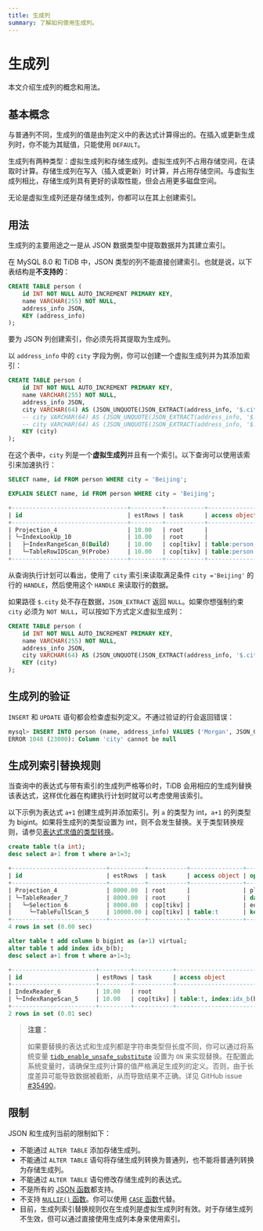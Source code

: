 ```yaml
---
title: 生成列
summary: 了解如何使用生成列。
---
```


# 生成列

本文介绍生成列的概念和用法。

## 基本概念

与普通列不同，生成列的值是由列定义中的表达式计算得出的。在插入或更新生成列时，你不能为其赋值，只能使用 `DEFAULT`。

生成列有两种类型：虚拟生成列和存储生成列。虚拟生成列不占用存储空间，在读取时计算。存储生成列在写入（插入或更新）时计算，并占用存储空间。与虚拟生成列相比，存储生成列具有更好的读取性能，但会占用更多磁盘空间。

无论是虚拟生成列还是存储生成列，你都可以在其上创建索引。

## 用法

生成列的主要用途之一是从 JSON 数据类型中提取数据并为其建立索引。

在 MySQL 8.0 和 TiDB 中，JSON 类型的列不能直接创建索引。也就是说，以下表结构是**不支持的**：


```sql
CREATE TABLE person (
    id INT NOT NULL AUTO_INCREMENT PRIMARY KEY,
    name VARCHAR(255) NOT NULL,
    address_info JSON,
    KEY (address_info)
);
```

要为 JSON 列创建索引，你必须先将其提取为生成列。

以 `address_info` 中的 `city` 字段为例，你可以创建一个虚拟生成列并为其添加索引：


```sql
CREATE TABLE person (
    id INT NOT NULL AUTO_INCREMENT PRIMARY KEY,
    name VARCHAR(255) NOT NULL,
    address_info JSON,
    city VARCHAR(64) AS (JSON_UNQUOTE(JSON_EXTRACT(address_info, '$.city'))), -- 虚拟生成列
    -- city VARCHAR(64) AS (JSON_UNQUOTE(JSON_EXTRACT(address_info, '$.city'))) VIRTUAL, -- 虚拟生成列
    -- city VARCHAR(64) AS (JSON_UNQUOTE(JSON_EXTRACT(address_info, '$.city'))) STORED, -- 存储生成列
    KEY (city)
);
```

在这个表中，`city` 列是一个**虚拟生成列**并且有一个索引。以下查询可以使用该索引来加速执行：


```sql
SELECT name, id FROM person WHERE city = 'Beijing';
```


```sql
EXPLAIN SELECT name, id FROM person WHERE city = 'Beijing';
```

```sql
+---------------------------------+---------+-----------+--------------------------------+-------------------------------------------------------------+
| id                              | estRows | task      | access object                  | operator info                                               |
+---------------------------------+---------+-----------+--------------------------------+-------------------------------------------------------------+
| Projection_4                    | 10.00   | root      |                                | test.person.name, test.person.id                            |
| └─IndexLookUp_10                | 10.00   | root      |                                |                                                             |
|   ├─IndexRangeScan_8(Build)     | 10.00   | cop[tikv] | table:person, index:city(city) | range:["Beijing","Beijing"], keep order:false, stats:pseudo |
|   └─TableRowIDScan_9(Probe)     | 10.00   | cop[tikv] | table:person                   | keep order:false, stats:pseudo                              |
+---------------------------------+---------+-----------+--------------------------------+-------------------------------------------------------------+
```

从查询执行计划可以看出，使用了 `city` 索引来读取满足条件 `city ='Beijing'` 的行的 `HANDLE`，然后使用这个 `HANDLE` 来读取行的数据。

如果路径 `$.city` 处不存在数据，`JSON_EXTRACT` 返回 `NULL`。如果你想强制约束 `city` 必须为 `NOT NULL`，可以按如下方式定义虚拟生成列：


```sql
CREATE TABLE person (
    id INT NOT NULL AUTO_INCREMENT PRIMARY KEY,
    name VARCHAR(255) NOT NULL,
    address_info JSON,
    city VARCHAR(64) AS (JSON_UNQUOTE(JSON_EXTRACT(address_info, '$.city'))) NOT NULL,
    KEY (city)
);
```

## 生成列的验证

`INSERT` 和 `UPDATE` 语句都会检查虚拟列定义。不通过验证的行会返回错误：


```sql
mysql> INSERT INTO person (name, address_info) VALUES ('Morgan', JSON_OBJECT('Country', 'Canada'));
ERROR 1048 (23000): Column 'city' cannot be null
```

## 生成列索引替换规则

当查询中的表达式与带有索引的生成列严格等价时，TiDB 会用相应的生成列替换该表达式，这样优化器在构建执行计划时就可以考虑使用该索引。

以下示例为表达式 `a+1` 创建生成列并添加索引。列 `a` 的类型为 int，`a+1` 的列类型为 bigint。如果将生成列的类型设置为 int，则不会发生替换。关于类型转换规则，请参见[表达式求值的类型转换](/functions-and-operators/type-conversion-in-expression-evaluation.md)。

```sql
create table t(a int);
desc select a+1 from t where a+1=3;
```

```sql
+---------------------------+----------+-----------+---------------+--------------------------------+
| id                        | estRows  | task      | access object | operator info                  |
+---------------------------+----------+-----------+---------------+--------------------------------+
| Projection_4              | 8000.00  | root      |               | plus(test.t.a, 1)->Column#3    |
| └─TableReader_7           | 8000.00  | root      |               | data:Selection_6               |
|   └─Selection_6           | 8000.00  | cop[tikv] |               | eq(plus(test.t.a, 1), 3)       |
|     └─TableFullScan_5     | 10000.00 | cop[tikv] | table:t       | keep order:false, stats:pseudo |
+---------------------------+----------+-----------+---------------+--------------------------------+
4 rows in set (0.00 sec)
```

```sql
alter table t add column b bigint as (a+1) virtual;
alter table t add index idx_b(b);
desc select a+1 from t where a+1=3;
```

```sql
+------------------------+---------+-----------+-------------------------+---------------------------------------------+
| id                     | estRows | task      | access object           | operator info                               |
+------------------------+---------+-----------+-------------------------+---------------------------------------------+
| IndexReader_6          | 10.00   | root      |                         | index:IndexRangeScan_5                      |
| └─IndexRangeScan_5     | 10.00   | cop[tikv] | table:t, index:idx_b(b) | range:[3,3], keep order:false, stats:pseudo |
+------------------------+---------+-----------+-------------------------+---------------------------------------------+
2 rows in set (0.01 sec)
```

> **注意：**
>
> 如果要替换的表达式和生成列都是字符串类型但长度不同，你可以通过将系统变量 [`tidb_enable_unsafe_substitute`](/system-variables.md#tidb_enable_unsafe_substitute-new-in-v630) 设置为 `ON` 来实现替换。在配置此系统变量时，请确保生成列计算的值严格满足生成列的定义。否则，由于长度差异可能导致数据被截断，从而导致结果不正确。详见 GitHub issue [#35490](https://github.com/pingcap/tidb/issues/35490#issuecomment-1211658886)。

## 限制

JSON 和生成列当前的限制如下：

- 不能通过 `ALTER TABLE` 添加存储生成列。
- 不能通过 `ALTER TABLE` 语句将存储生成列转换为普通列，也不能将普通列转换为存储生成列。
- 不能通过 `ALTER TABLE` 语句修改存储生成列的表达式。
- 不是所有的 [JSON 函数](/functions-and-operators/json-functions.md)都支持。
- 不支持 [`NULLIF()` 函数](/functions-and-operators/control-flow-functions.md#nullif)。你可以使用 [`CASE` 函数](/functions-and-operators/control-flow-functions.md#case)代替。
- 目前，生成列索引替换规则仅在生成列是虚拟生成列时有效。对于存储生成列不生效，但可以通过直接使用生成列本身来使用索引。
